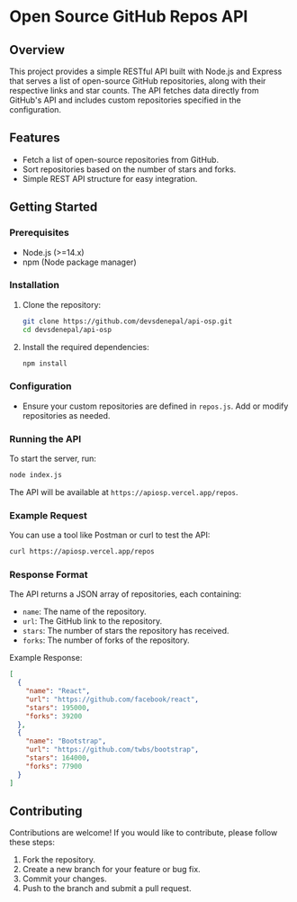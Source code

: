 # Open Source GitHub Repos API

## Overview

This project provides a simple RESTful API built with Node.js and Express that serves a list of open-source GitHub repositories, along with their respective links and star counts. The API fetches data directly from GitHub's API and includes custom repositories specified in the configuration.

## Features

- Fetch a list of open-source repositories from GitHub.
- Sort repositories based on the number of stars and forks.
- Simple REST API structure for easy integration.

## Getting Started

### Prerequisites

- Node.js (>=14.x)
- npm (Node package manager)

### Installation

1. Clone the repository:

   ```bash
   git clone https://github.com/devsdenepal/api-osp.git
   cd devsdenepal/api-osp
   ```

2. Install the required dependencies:

   ```bash
   npm install
   ```

### Configuration

- Ensure your custom repositories are defined in `repos.js`. Add or modify repositories as needed.

### Running the API

To start the server, run:

```bash
node index.js
```

The API will be available at `https://apiosp.vercel.app/repos`.

### Example Request

You can use a tool like Postman or curl to test the API:

```bash
curl https://apiosp.vercel.app/repos
```

### Response Format

The API returns a JSON array of repositories, each containing:

- `name`: The name of the repository.
- `url`: The GitHub link to the repository.
- `stars`: The number of stars the repository has received.
- `forks`: The number of forks of the repository.

Example Response:

```json
[
  {
    "name": "React",
    "url": "https://github.com/facebook/react",
    "stars": 195000,
    "forks": 39200
  },
  {
    "name": "Bootstrap",
    "url": "https://github.com/twbs/bootstrap",
    "stars": 164000,
    "forks": 77900
  }
]
```

## Contributing

Contributions are welcome! If you would like to contribute, please follow these steps:

1. Fork the repository.
2. Create a new branch for your feature or bug fix.
3. Commit your changes.
4. Push to the branch and submit a pull request.

